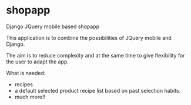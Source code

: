shopapp
=======

Django JQuery mobile based shopapp

This application is to combine the possibilities of JQuery mobile and Django.

The aim is to reduce complexity and at the same time to give flexibility for the user to adapt the app.


What is needed:
- recipes
- a default selected product recipe list based on past selection habits.
- much more!!
